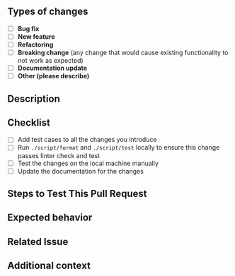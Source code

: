 <!--
Thanks for sending a pull request!
Please fill in the following content to let us know better about this change.
-->

## Types of changes

<!-- Please put an `x` in the box that applies -->

- [ ] **Bug fix**
- [ ] **New feature**
- [ ] **Refactoring**
- [ ] **Breaking change** (any change that would cause existing functionality to not work as expected)
- [ ] **Documentation update**
- [ ] **Other (please describe)**

## Description

<!-- Describe what the change is -->

## Checklist

- [ ] Add test cases to all the changes you introduce
- [ ] Run `./script/format` and `./script/test` locally to ensure this change passes linter check and test
- [ ] Test the changes on the local machine manually
- [ ] Update the documentation for the changes

## Steps to Test This Pull Request

<!-- Steps to reproduce the behavior:
1. ...
2. ...
3. ... -->

## Expected behavior

<!-- A clear and concise description of what you expected to happen -->

## Related Issue

<!-- If applicable, reference to the issue related to this pull request. -->

## Additional context

<!-- Add any other context or screenshots about the pull request here. -->
